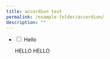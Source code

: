 ```yaml
---
title: accordion test
permalink: /example-folder/accordion/
description: ""
---
```

<ul class="jekyll_codex_accordion">
	<li><input type="checkbox" id="accordion1">
		<label for="accordion1">Hello</label>
		<div>
			<p>HELLO HELLO</p>
		</div>
	</li>
</ul>